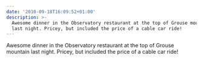 ```yaml
---
date: '2010-09-18T16:09:52+01:00'
description: >-
  Awesome dinner in the Observatory restaurant at the top of Grouse mountain
  last night. Pricey, but included the price of a cable car ride!
---
```

Awesome dinner in the Observatory restaurant at the top of Grouse mountain last night. Pricey, but included the price of a cable car ride!
